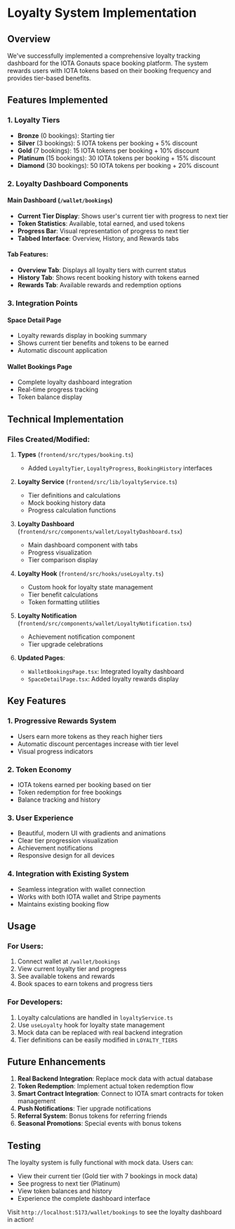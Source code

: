 # Loyalty System Implementation

## Overview

We've successfully implemented a comprehensive loyalty tracking dashboard for the IOTA Gonauts space booking platform. The system rewards users with IOTA tokens based on their booking frequency and provides tier-based benefits.

## Features Implemented

### 1. Loyalty Tiers

- **Bronze** (0 bookings): Starting tier
- **Silver** (3 bookings): 5 IOTA tokens per booking + 5% discount
- **Gold** (7 bookings): 15 IOTA tokens per booking + 10% discount
- **Platinum** (15 bookings): 30 IOTA tokens per booking + 15% discount
- **Diamond** (30 bookings): 50 IOTA tokens per booking + 20% discount

### 2. Loyalty Dashboard Components

#### Main Dashboard (`/wallet/bookings`)

- **Current Tier Display**: Shows user's current tier with progress to next tier
- **Token Statistics**: Available, total earned, and used tokens
- **Progress Bar**: Visual representation of progress to next tier
- **Tabbed Interface**: Overview, History, and Rewards tabs

#### Tab Features:

- **Overview Tab**: Displays all loyalty tiers with current status
- **History Tab**: Shows recent booking history with tokens earned
- **Rewards Tab**: Available rewards and redemption options

### 3. Integration Points

#### Space Detail Page

- Loyalty rewards display in booking summary
- Shows current tier benefits and tokens to be earned
- Automatic discount application

#### Wallet Bookings Page

- Complete loyalty dashboard integration
- Real-time progress tracking
- Token balance display

## Technical Implementation

### Files Created/Modified:

1. **Types** (`frontend/src/types/booking.ts`)

   - Added `LoyaltyTier`, `LoyaltyProgress`, `BookingHistory` interfaces

2. **Loyalty Service** (`frontend/src/lib/loyaltyService.ts`)

   - Tier definitions and calculations
   - Mock booking history data
   - Progress calculation functions

3. **Loyalty Dashboard** (`frontend/src/components/wallet/LoyaltyDashboard.tsx`)

   - Main dashboard component with tabs
   - Progress visualization
   - Tier comparison display

4. **Loyalty Hook** (`frontend/src/hooks/useLoyalty.ts`)

   - Custom hook for loyalty state management
   - Tier benefit calculations
   - Token formatting utilities

5. **Loyalty Notification** (`frontend/src/components/wallet/LoyaltyNotification.tsx`)

   - Achievement notification component
   - Tier upgrade celebrations

6. **Updated Pages**:
   - `WalletBookingsPage.tsx`: Integrated loyalty dashboard
   - `SpaceDetailPage.tsx`: Added loyalty rewards display

## Key Features

### 1. Progressive Rewards System

- Users earn more tokens as they reach higher tiers
- Automatic discount percentages increase with tier level
- Visual progress indicators

### 2. Token Economy

- IOTA tokens earned per booking based on tier
- Token redemption for free bookings
- Balance tracking and history

### 3. User Experience

- Beautiful, modern UI with gradients and animations
- Clear tier progression visualization
- Achievement notifications
- Responsive design for all devices

### 4. Integration with Existing System

- Seamless integration with wallet connection
- Works with both IOTA wallet and Stripe payments
- Maintains existing booking flow

## Usage

### For Users:

1. Connect wallet at `/wallet/bookings`
2. View current loyalty tier and progress
3. See available tokens and rewards
4. Book spaces to earn tokens and progress tiers

### For Developers:

1. Loyalty calculations are handled in `loyaltyService.ts`
2. Use `useLoyalty` hook for loyalty state management
3. Mock data can be replaced with real backend integration
4. Tier definitions can be easily modified in `LOYALTY_TIERS`

## Future Enhancements

1. **Real Backend Integration**: Replace mock data with actual database
2. **Token Redemption**: Implement actual token redemption flow
3. **Smart Contract Integration**: Connect to IOTA smart contracts for token management
4. **Push Notifications**: Tier upgrade notifications
5. **Referral System**: Bonus tokens for referring friends
6. **Seasonal Promotions**: Special events with bonus tokens

## Testing

The loyalty system is fully functional with mock data. Users can:

- View their current tier (Gold tier with 7 bookings in mock data)
- See progress to next tier (Platinum)
- View token balances and history
- Experience the complete dashboard interface

Visit `http://localhost:5173/wallet/bookings` to see the loyalty dashboard in action!
